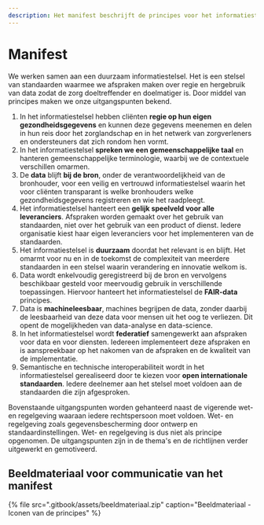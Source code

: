 ```yaml
---
description: Het manifest beschrijft de principes voor het informatiestelsel in de zorg.
---
```


# Manifest

We werken samen aan een duurzaam informatiestelsel. Het is een stelsel van standaarden waarmee we afspraken maken over regie en hergebruik van data zodat de zorg doeltreffender en doelmatiger is. Door middel van principes maken we onze uitgangspunten bekend.

1. In het informatiestelsel hebben cliënten **regie op hun eigen gezondheidsgegevens** en kunnen deze gegevens meenemen en delen in hun reis door het zorglandschap en in het netwerk van zorgverleners en ondersteuners dat zich rondom hen vormt.
2. In het informatiestelsel **spreken we een gemeenschappelijke taal** en hanteren gemeenschappelijke terminologie, waarbij we de contextuele verschillen omarmen.
3. De **data** blijft **bij de bron**, onder de verantwoordelijkheid van de bronhouder, voor een veilig en vertrouwd informatiestelsel waarin het voor cliënten transparant is welke bronhouders welke gezondheidsgegevens registreren en wie het raadpleegt.
4. Het informatiestelsel hanteert een **gelijk speelveld voor alle leveranciers**. Afspraken worden gemaakt over het gebruik van standaarden, niet over het gebruik van een product of dienst. Iedere organisatie kiest haar eigen leveranciers voor het implementeren van de standaarden.
5. Het informatiestelsel is **duurzaam** doordat het relevant is en blijft. Het omarmt voor nu en in de toekomst de complexiteit van meerdere standaarden in een stelsel waarin verandering en innovatie welkom is.
6. Data wordt enkelvoudig geregistreerd bij de bron en vervolgens beschikbaar gesteld voor meervoudig gebruik in verschillende toepassingen. Hiervoor hanteert het informatiestelsel de **FAIR-data** principes.
7. Data is **machineleesbaar**, machines begrijpen de data, zonder daarbij de leesbaarheid van deze data voor mensen uit het oog te verliezen. Dit opent de mogelijkheden van data-analyse en data-science.
8. In het informatiestelsel wordt **federatief** samengewerkt aan afspraken voor data en voor diensten. Iedereen implementeert deze afspraken en is aanspreekbaar op het nakomen van de afspraken en de kwaliteit van de implementatie.
9. Semantische en technische interoperabiliteit wordt in het informatiestelsel gerealiseerd door te kiezen voor **open internationale standaarden**. Iedere deelnemer aan het stelsel moet voldoen aan de standaarden die zijn afgesproken.

Bovenstaande uitgangspunten worden gehanteerd naast de vigerende wet- en regelgeving waaraan iedere rechtspersoon moet voldoen. Wet- en regelgeving zoals gegevensbescherming door ontwerp en standaardinstellingen. Wet- en regelgeving is dus niet als principe opgenomen. De uitgangspunten zijn in de thema's en de richtlijnen verder uitgewerkt en gemotiveerd.

## Beeldmateriaal voor communicatie van het manifest

{% file src=".gitbook/assets/beeldmateriaal.zip" caption="Beeldmateriaal - Iconen van de principes" %}


